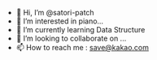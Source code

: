 - 👋 Hi, I’m @satori-patch
- 👀 I’m interested in piano...
- 🌱 I’m currently learning Data Structure
- 💞️ I’m looking to collaborate on ...
- 📫 How to reach me : save@kakao.com

<!---
satori-patch/satori-patch is a ✨ special ✨ repository because its `README.md` (this file) appears on your GitHub profile.
You can click the Preview link to take a look at your changes.
--->

